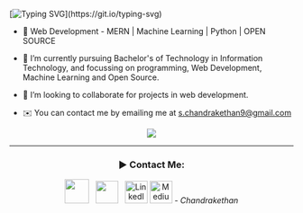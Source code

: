 [![Typing SVG](https://readme-typing-svg.herokuapp.com?font=Fira+Code&pause=1000&random=false&width=520&lines=Hi+%F0%9F%91%8B%2C+I+am+Chandrakethan+From+Hyderabad+%F0%9F%87%AE%F0%9F%87%B3.)](https://git.io/typing-svg)
- 👀 Web Development - MERN |
     Machine Learning | Python |
     OPEN SOURCE
     
- 🌱 I’m currently pursuing Bachelor's of Technology in Information Technology, and focussing on programming, Web Development, Machine Learning and Open Source.
- 🍻 I’m looking to collaborate for projects in web development.
- ✉️ You can contact me by emailing me at s.chandrakethan9@gmail.com 

<p align="center">
 <a href="https://git.io/streak-stats">
    <img src="http://github-readme-streak-stats.herokuapp.com?user=chandrakethan27&theme=react&background=0d1117&border=666">
  </a>
  <br>
</p>
<hr>
 <h3 align = "center">► Contact Me:</h3>
<p align='middle'>
<a href="https://instagram.com/chandrakethan27"><img height="43" src="https://img.icons8.com/nolan/64/instagram-new.png"/></a>&nbsp;&nbsp;
<a href="https://twitter.com/chandrakethan27"><img height="40" src="https://img.icons8.com/office/40/000000/twitter.png"/></a>&nbsp;&nbsp;
<a href="https://www.linkedin.com/in/chandrakethan-sivarathri-a90924219/"><img alt="LinkedIn" height="40" width="40" src="https://img.icons8.com/ultraviolet/40/000000/linkedin.png"/></a>
<a href="https://medium.com/@s.chandrakethan9"><img alt="Medium" height="40" width="40" src="https://icons8.com/icon/BzFWSIqh6bCr/medium"/></a>
<i>- Chandrakethan</i>
</p>
